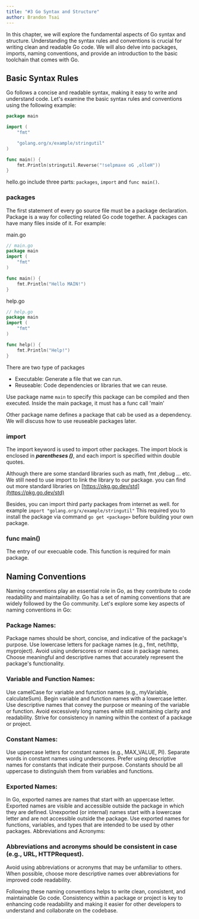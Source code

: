 ```yaml
---
title: "#3 Go Syntax and Structure"
author: Brandon Tsai
---
```


In this chapter, we will explore the fundamental aspects of Go syntax and structure. Understanding the syntax rules and conventions is crucial for writing clean and readable Go code. We will also delve into packages, imports, naming conventions, and provide an introduction to the basic toolchain that comes with Go.

Basic Syntax Rules
-------------------

Go follows a concise and readable syntax, making it easy to write and understand code. 
Let's examine the basic syntax rules and conventions using the following example:

```go
package main

import (
	"fmt"

	"golang.org/x/example/stringutil"
)

func main() {
	fmt.Println(stringutil.Reverse("!selpmaxe oG ,olleH"))
}
```

hello.go include three parts: `packages`, `import` and `func main()`.

### packages

The first statement of every go source file must be a package declaration.
Package is a way for collecting related Go code together.
A packages can have many files inside of it. For example:

main.go

```go
// main.go
package main
import (
	"fmt"
)

func main() {
	fmt.Println("Hello MAIN!")
}
```

help.go

```go
// help.go
package main
import (
	"fmt"
)

func help() {
	fmt.Println("Help!")
}
```


There are two type of packages

- Executable: Generate a file that we can run.
- Reuseable: Code dependencies or libraries that we can reuse.

Use package name `main` to specify this package can be compiled and then executed. Inside the main package, it must has a func call 'main'

Other package name defines a package that cab be used as a dependency.
We will discuss how to use reuseable packages later.



### import

The import keyword is used to import other packages.
The import block is enclosed in ***parentheses ()***, and each import is specified within double quotes.

Although there are some standard libraries such as math, fmt ,debug ... etc.
We still need to use import to link the library to our package.
you can find out more standard libraries on [https://pkg.go.dev/std](https://pkg.go.dev/std)

Besides, you can import third party packages from internet as well.
for example `import "golang.org/x/example/stringutil"`
This required you to install the package via command `go get <package>` before building your own package.


### func main()

The entry of our execuable code. This function is required for main package.

Naming Conventions
-----------------

Naming conventions play an essential role in Go, as they contribute to code readability and maintainability. Go has a set of naming conventions that are widely followed by the Go community. Let's explore some key aspects of naming conventions in Go:

### Package Names:

Package names should be short, concise, and indicative of the package's purpose.
Use lowercase letters for package names (e.g., fmt, net/http, myproject).
Avoid using underscores or mixed case in package names.
Choose meaningful and descriptive names that accurately represent the package's functionality.

### Variable and Function Names:

Use camelCase for variable and function names (e.g., myVariable, calculateSum).
Begin variable and function names with a lowercase letter.
Use descriptive names that convey the purpose or meaning of the variable or function.
Avoid excessively long names while still maintaining clarity and readability.
Strive for consistency in naming within the context of a package or project.

### Constant Names:

Use uppercase letters for constant names (e.g., MAX_VALUE, PI).
Separate words in constant names using underscores.
Prefer using descriptive names for constants that indicate their purpose.
Constants should be all uppercase to distinguish them from variables and functions.

### Exported Names:

In Go, exported names are names that start with an uppercase letter.
Exported names are visible and accessible outside the package in which they are defined.
Unexported (or internal) names start with a lowercase letter and are not accessible outside the package.
Use exported names for functions, variables, and types that are intended to be used by other packages.
Abbreviations and Acronyms:

### Abbreviations and acronyms should be consistent in case (e.g., URL, HTTPRequest).

Avoid using abbreviations or acronyms that may be unfamiliar to others.
When possible, choose more descriptive names over abbreviations for improved code readability.



Following these naming conventions helps to write clean, consistent, and maintainable Go code. Consistency within a package or project is key to enhancing code readability and making it easier for other developers to understand and collaborate on the codebase.